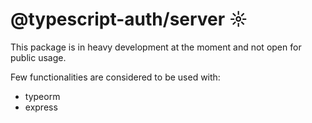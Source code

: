 # @typescript-auth/server ☼
This package is in heavy development at the moment and not open for public usage.

Few functionalities are considered to be used with:
- typeorm
- express
